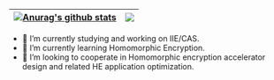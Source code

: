 | <a href="https://github.com/anuraghazra/github-readme-stats"><img align="center" src="https://github-readme-stats.vercel.app/api?username=milk2we&show_icons=true&include_all_commits=true&theme=buefy&hide_border=true" alt="Anurag's github stats" /></a> | <a href="https://github.com/anuraghazra/github-readme-stats"><img align="center" src="https://github-readme-stats.vercel.app/api/top-langs/?username=milk2we&langs_count=8&layout=compact&theme=buefy&hide_border=true" /></a> |
| ------------- | ------------- |




- 🔭 I’m currently studying and working on IIE/CAS.
- 🌱 I’m currently learning Homomorphic Encryption.
- 👯 I’m looking to cooperate in Homomorphic encryption accelerator design and related HE application optimization.


